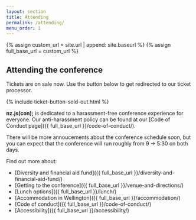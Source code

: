 ```yaml
---
layout: section
title: Attending
permalink: /attending/
menu_order: 1
---
```


{% assign custom_url = site.url | append: site.baseurl %}
{% assign full_base_url = custom_url %}

## Attending the conference
Tickets are on sale now. Use the button below to get redirected to our ticket processor.

{% include ticket-button-sold-out.html %}

__nz.js(con);__ is dedicated to a harassment-free conference experience for everyone. Our anti-harassment policy can be found at our [Code of Conduct page]({{ full_base_url }}/code-of-conduct/).

There will be more annoucements about the conference schedule soon, but you can expect that the conference will run roughly from 9 -> 5:30 on both days.

Find out more about:

* [Diversity and financial aid fund]({{ full_base_url }}/diversity-and-financial-aid-fund/)
* [Getting to the conference]({{ full_base_url }}/venue-and-directions/)
* [Lunch options]({{ full_base_url }}/lunch/)
* [Accommodation in Wellington]({{ full_base_url }}/accommodation/)
* [Code of conduct]({{ full_base_url }}/code-of-conduct/)
* [Accessibility]({{ full_base_url }}/accessibility/)

